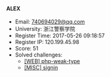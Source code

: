 #### ALEX  

* Email: 740694029@qq.com  
* University: 浙江警察学院  
* Register Time: 2017-05-26 09:18:57  
* Register IP: 120.199.45.98  
* Score: 51  
* Solved challenges: 
  * [[WEB] php-weak-type](https://github.com/SniperOJ/Challenges/blob/master/web/php-weak-type.json)  
  * [[MISC] signin](https://github.com/SniperOJ/Challenges/blob/master/web/signin.json)  
